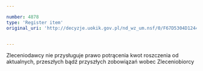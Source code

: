 ```yaml
---

number: 4878
type: 'Register item'
original_uri: 'http://decyzje.uokik.gov.pl/nd_wz_um.nsf/0/F67D5304D1244C88C1257B8A002BFBA2?OpenDocument'


---
```


Zleceniodawcy nie przysługuje prawo potrącenia kwot roszczenia od aktualnych, przeszłych bądź przyszłych zobowiązań wobec Zleceniobiorcy
